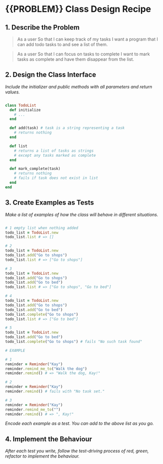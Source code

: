 # {{PROBLEM}} Class Design Recipe

## 1. Describe the Problem

> As a user
> So that I can keep track of my tasks
> I want a program that I can add todo tasks to and see a 
> list of them.

> As a user
> So that I can focus on tasks to complete
> I want to mark tasks as complete and have them
> disappear from the list.

## 2. Design the Class Interface

_Include the initializer and public methods with all parameters and return values._

```ruby

class TodoList
  def initialize
    # ...
  end

  def add(task) # task is a string representing a task
    # returns nothing
  end

  def list 
    # returns a list of tasks as strings
    # except any tasks marked as complete
  end

  def mark_complete(task)
    # returns nothing
    # fails if task does not exist in list 
  end
end

```

## 3. Create Examples as Tests

_Make a list of examples of how the class will behave in different situations._

```ruby

# 1 empty list when nothing added
todo_list = TodoList.new
todo_list.list # => []

# 2 
todo_list = TodoList.new
todo_list.add("Go to shops")
todo_list.list # => ["Go to shops"]

# 3
todo_list = TodoList.new
todo_list.add("Go to shops")
todo_list.add("Go to bed")
todo_list.list # => ["Go to shops", "Go to bed"]

# 4
todo_list = TodoList.new
todo_list.add("Go to shops")
todo_list.add("Go to bed")
todo_list.complete("Go to shops")
todo_list.list # => ["Go to bed"]

# 5 
todo_list = TodoList.new
todo_list.add("Go to bed")
todo_list.complete("Go to shops") # fails "No such task found"

```

```ruby
# EXAMPLE

# 1
reminder = Reminder("Kay")
reminder.remind_me_to("Walk the dog")
reminder.remind() # => "Walk the dog, Kay!"

# 2
reminder = Reminder("Kay")
reminder.remind() # fails with "No task set."

# 3
reminder = Reminder("Kay")
reminder.remind_me_to("")
reminder.remind() # => ", Kay!"
```

_Encode each example as a test. You can add to the above list as you go._

## 4. Implement the Behaviour

_After each test you write, follow the test-driving process of red, green, refactor to implement the behaviour._
